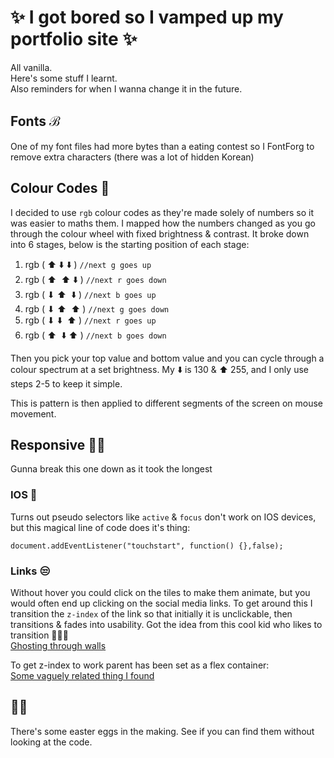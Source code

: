# ✨ I got bored so I vamped up my portfolio site ✨

All vanilla.   
Here's some stuff I learnt.  
Also reminders for when I wanna change it in the future.  

## Fonts ℬ
One of my font files had more bytes than a eating contest so I FontForg to remove extra characters (there was a lot of hidden Korean)

## Colour Codes 🌈
I decided to use `rgb` colour codes as they're made solely of numbers so it was easier to maths them. I mapped how the numbers changed as you go through the colour wheel with fixed brightness & contrast. It broke down into 6 stages, below is the starting position of each stage:

1. rgb ( ⬆  ⬇️  ⬇️ ) `//next g goes up`
2. rgb ( ⬆ ️ ⬆️  ⬇️ ) `//next r goes down`
3. rgb ( ⬇  ⬆ ️ ⬇️ ) `//next b goes up`
4. rgb ( ⬇  ⬆ ️ ⬆️ ) `//next g goes down`
5. rgb ( ⬇  ⬇️ ️ ⬆️ ) `//next r goes up`
6. rgb ( ⬆ ️ ⬇️  ⬆️ ) `//next b goes down`

Then you pick your top value and bottom value and you can cycle through a colour spectrum at a set brightness. My ⬇️ is 130 & ⬆️ 255, and I only use steps 2-5 to keep it simple.

This is pattern is then applied to different segments of the screen on mouse movement. 

## Responsive 🤦🏽‍
Gunna break this one down as it took the longest

### IOS 📱
Turns out pseudo selectors like `active` & `focus` don't work on IOS devices, but this magical line of code does it's thing:
```
document.addEventListener("touchstart", function() {},false); 
```

### Links 😒
Without hover you could click on the tiles to make them animate, but you would often end up clicking on the social media links. To get around this I transition the `z-index` of the link so that initially it is unclickable, then transitions & fades into usability. Got the idea from this cool kid who likes to transition 👻👻👻  
[Ghosting through walls](https://codepen.io/chriscoyier/pen/gboJf)

To get z-index to work parent has been set as a flex container:  
[Some vaguely related thing I found](https://stackoverflow.com/questions/33391370/flexbox-z-index-position-static-why-isnt-it-working)

## 🐰🥚
There's some easter eggs in the making. See if you can find them without looking at the code.